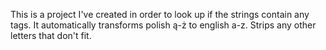 This is a project I've created in order to look up if the strings contain any tags. 
It automatically transforms polish ą-ż to english a-z. Strips any other letters that don't fit.
